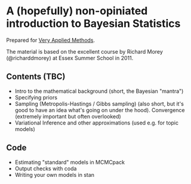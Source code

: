 A (hopefully) non-opiniated introduction to Bayesian Statistics
===============================================================

Prepared for [Very Applied Methods](https://moodle.lse.ac.uk/course/view.php?id=5881).

The material is based on the excellent course by Richard Morey (@richarddmorey) at Essex Summer School in 2011.

Contents (TBC)
--------------

- Intro to the mathematical background (short, the Bayesian "mantra")
- Specifying priors
- Sampling (Metropolis-Hastings / Gibbs sampling) (also short, but it's good to have an idea what's going on under the hood).
Convergence (extremely important but often overlooked)
- Variational Inference and other approximations (used e.g. for topic models)

Code
----

- Estimating "standard" models in MCMCpack
- Output checks with coda
- Writing your own models in stan
